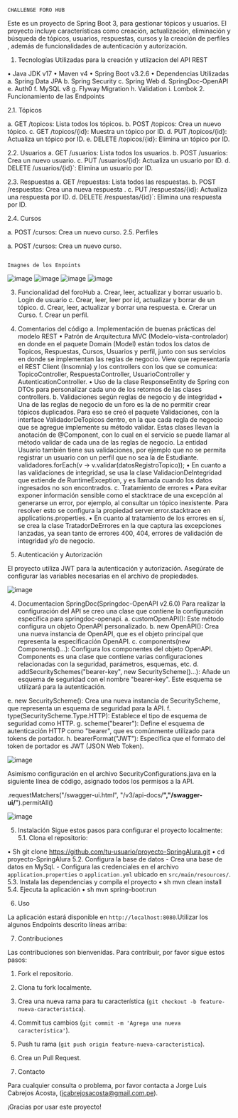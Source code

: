                                                                                   CHALLENGE FORO HUB

Este es un proyecto de Spring Boot 3, para gestionar tópicos y usuarios. El proyecto incluye características como creación, actualización, eliminación y búsqueda de tópicos,  usuarios, respuestas, cursos y la creación de perfiles , además de funcionalidades de autenticación y autorización.
1.	Tecnologías Utilizadas para la creación y utlizacion del API REST 

•	Java JDK v17
•	Maven v4
•	Spring Boot v3.2.6
•	Dependencias Utilizadas
a.	Spring Data JPA
b.	Spring Security
c.	Spring Web
d.	SpringDoc-OpenAPI
e.	Auth0
f.	MySQL v8
g.	Flyway Migration
h.	Validation
i.	Lombok
2.	Funcionamiento de las Endpoints

2.1.	Tópicos

a.	GET /topicos: Lista todos los tópicos.
b.	 POST /topicos: Crea un nuevo tópico.
c.	 GET /topicos/{id}: Muestra un tópico por ID.
d.	  PUT /topicos/{id}: Actualiza un tópico por ID.
e.	  DELETE /topicos/{id}: Elimina un tópico por ID.

2.2.	Usuarios
a.	GET /usuarios: Lista todos los usuarios.
b.	POST /usuarios: Crea un nuevo usuario.
c.	PUT /usuarios/{id}: Actualiza un usuario por ID.
d.	DELETE /usuarios/{id}`: Elimina un usuario por ID.

2.3.	Respuestas
a.	GET /repuestas: Lista todos las respuestas.
b.	POST /respuestas: Crea una nueva respuesta .
c.	PUT /respuestas/{id}: Actualiza una respuesta por ID.
d.	DELETE /respuestas/{id}`: Elimina una respuesta por ID.

2.4.	Cursos

a.	POST /cursos: Crea un nuevo curso.
2.5.	Perfiles

a.	POST /cursos: Crea un nuevo curso.

                                                                                              
                                                                                    Imagnes de los Enpoints 



![image](https://github.com/user-attachments/assets/6a978f2d-fda5-441c-ade8-0390e8473165)
![image](https://github.com/user-attachments/assets/68fa8263-105a-4686-bd75-52261c45af64)
![image](https://github.com/user-attachments/assets/91cb4eb7-d1e7-4129-acdb-73b468d2b20a)
![image](https://github.com/user-attachments/assets/b88abd13-0d1b-4414-b14e-8aec7e460aee)

3. Funcionalidad del foroHub
    a.	Crear, leer, actualizar y borrar usuario
    b.	Login de usuario
    c.	Crear, leer, leer por id, actualizar y borrar de un tópico.
    d.	Crear, leer, actualizar y borrar una respuesta.
    e.  Crerar un Curso.
    f.  Crear un perfil.

5. Comentarios del código
    a. Implementación de buenas prácticas del modelo REST
    •	Patrón de Arquitectura MVC (Modelo-vista-controlador) en donde en el paquete Domain (Model) están todos los datos de Topicos, Respuestas, Cursos, Usuarios y perfil,
      junto con sus servicios en donde se implementan las reglas de negocio. View que representaría el REST Client (Insomnia) y los controllers con los que se comunica:
      TopicoController, RespuestaController, UsuarioController y AutenticationController.
    •	Uso de la clase ResponseEntity de Spring con DTOs para personalizar cada uno de los retornos de las clases controllers.
    b. Validaciones según reglas de negocio y de integridad
    •	Una de las reglas de negocio de un foro es la de no permitir crear tópicos duplicados. Para eso se creó el paquete Validaciones, con la interface ValidadorDeTopicos
      dentro, en la que cada regla de negocio que se agregue implemente su método validar. Estas clases llevan la anotación de @Component, con lo cual en el servicio se
      puede llamar al método validar de cada una de las reglas de negocio. La entidad Usuario también tiene sus validaciones, por ejemplo que no se permita registrar un
      usuario con un perfil que no sea la de Estudiante.
      validadores.forEach(v -> v.validar(datosRegistroTopico));
    •	En cuanto a las validaciones de integridad, se usa la clase ValidacionDeIntegridad que extiende de RuntimeException, y es llamada cuando los datos ingresados no son encontrados.
    c. Tratamiento de errores
    •	Para evitar exponer información sensible como el stacktrace de una excepción al generarse un error, por ejemplo, al consultar un tópico inexistente. Para resolver esto se
      configura la propiedad server.error.stacktrace en applications.properties.
    •	En cuanto al tratamiento de los errores en sí, se crea la clase TratadorDeErrores en la que captura las excepciones lanzadas, ya sean tanto de errores 400, 404, errores de
      validación de integridad y/o de negocio.


3.	Autenticación y Autorización

El proyecto utiliza JWT para la autenticación y autorización. Asegúrate de configurar las variables necesarias en el archivo de propiedades.

![image](https://github.com/user-attachments/assets/883eb42f-459d-416b-aab5-73ab55524bf8)

4.	Documentacion SpringDoc(Springdoc-OpenAPI v2.6.0)
Para realizar la configuración del API se creo una clase que contiene la configuración específica para springdoc-openapi.
a.	customOpenAPI():
Este método configura un objeto OpenAPI personalizado.
b.	new OpenAPI():
Crea una nueva instancia de OpenAPI, que es el objeto principal que    representa la especificación OpenAPI.
c.	components(new Components()...):
Configura los componentes del objeto OpenAPI. Components es una clase que contiene varias configuraciones relacionadas con la seguridad, parámetros, esquemas, etc.
d.	addSecuritySchemes("bearer-key", new SecurityScheme()...):
Añade un esquema de seguridad con el nombre "bearer-key". Este esquema se utilizará para la autenticación.


e.	new SecurityScheme():
Crea una nueva instancia de SecurityScheme, que representa un esquema de seguridad para la API.
f.	type(SecurityScheme.Type.HTTP):
Establece el tipo de esquema de seguridad como HTTP.
g.	scheme("bearer"):
Define el esquema de autenticación HTTP como "bearer", que es comúnmente utilizado para tokens de portador.
h.	bearerFormat("JWT"):
Especifica que el formato del token de portador es JWT (JSON Web Token).

![image](https://github.com/user-attachments/assets/49faf50d-b038-46ec-8e1f-3d6304a6bb86)


Asimismo configuración en el archivo SecurityConfigurations.java en la siguiente línea de código, asignado todos los permisos a la API.

.requestMatchers("/swagger-ui.html", "/v3/api-docs/**","/swagger-ui/**").permitAll()

![image](https://github.com/user-attachments/assets/4546c7d7-66f3-4b58-a7d3-f533608d6be7)

5.	Instalación
Sigue estos pasos para configurar el proyecto localmente:
5.1.	Clona el repositorio:

•	Sh git clone https://github.com/tu-usuario/proyecto-SpringAlura.git
•	  cd proyecto-SpringAlura
5.2.	Configura la base de datos
    - Crea una base de datos en MySql.
    - Configura las credenciales en el archivo `application.properties` o `application.yml` ubicado en `src/main/resources/`.
5.3.	Instala las dependencias y compila el proyecto
•	    sh mvn clean install
5.4.	Ejecuta la aplicación
•	sh mvn spring-boot:run




6.	Uso

La aplicación estará disponible en `http://localhost:8080`.Utilizar los algunos Endpoints descrito líneas arriba:

7.	Contribuciones

Las contribuciones son bienvenidas. Para contribuir, por favor sigue estos pasos:

1.	Fork el repositorio.
2.	Clona tu fork localmente.
3.	Crea una nueva rama para tu característica (`git checkout -b feature-nueva-caracteristica`).
4.	Commit tus cambios (`git commit -m 'Agrega una nueva característica'`).
5.	Push tu rama (`git push origin feature-nueva-caracteristica`).
6.	Crea un Pull Request.

8.	Contacto

Para cualquier consulta o problema, por favor contacta a Jorge Luis Cabrejos Acosta, (jcabrejosacosta@gmail.com.pe).

¡Gracias por usar este proyecto!




